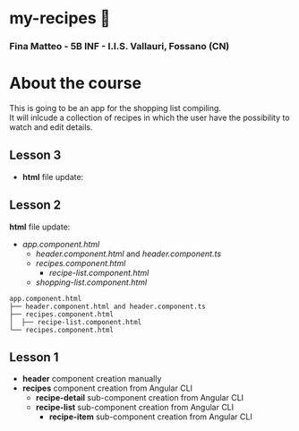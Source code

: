 # my-recipes :page_facing_up:

### Fina Matteo - 5B INF - I.I.S. Vallauri, Fossano (CN)

# About the course

This is going to be an app for the shopping list compiling.<br>
It will inlcude a collection of recipes in which the user have the possibility to watch and edit details.

## Lesson 3

* **html** file update:



## Lesson 2

**html** file update:
* *app.component.html*
    * *header.component.html* and *header.component.ts*
    * *recipes.component.html*
        * *recipe-list.component.html*
    * *shopping-list.component.html*

```
app.component.html
├── header.component.html and header.component.ts
├── recipes.component.html
│  ├── recipe-list.component.html
└── recipes.component.html
```


## Lesson 1

* **header** component creation manually
* **recipes** component creation from Angular CLI
    * **recipe-detail** sub-component creation from Angular CLI
    * **recipe-list** sub-component creation from Angular CLI
        * **recipe-item** sub-component creation from Angular CLI
